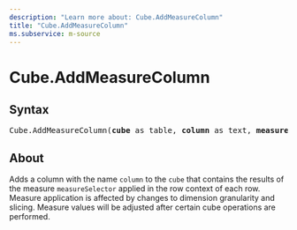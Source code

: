 ```yaml
---
description: "Learn more about: Cube.AddMeasureColumn"
title: "Cube.AddMeasureColumn"
ms.subservice: m-source
---
```

# Cube.AddMeasureColumn

## Syntax

<pre>
Cube.AddMeasureColumn(<b>cube</b> as table, <b>column</b> as text, <b>measureSelector</b> as any) as table
</pre>

## About

Adds a column with the name `column` to the `cube` that contains the results of the measure `measureSelector` applied in the row context of each row. Measure application is affected by changes to dimension granularity and slicing. Measure values will be adjusted after certain cube operations are performed.
